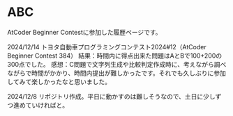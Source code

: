 # ABC
AtCoder Beginner Contestに参加した履歴ページです。

2024/12/14
トヨタ自動車プログラミングコンテスト2024#12（AtCoder Beginner Contest 384）
結果：時間内に得点出来た問題はAとBで100+200の300点でした。
感想：C問題で文字列生成や比較判定作成時に、考えながら調べながらで時間がかかり、時間内提出が難しかったです。それでも久しぶりに参加してみて楽しかったなと思いました。

2024/12/8
リポジトリ作成。平日に動かすのは難しそうなので、土日に少しずつ進めていければと。
